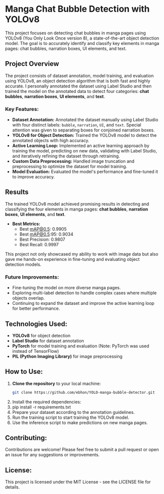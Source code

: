 # Manga Chat Bubble Detection with YOLOv8

This project focuses on detecting chat bubbles in manga pages using YOLOv8 (You Only Look Once version 8), a state-of-the-art object detection model. The goal is to accurately identify and classify key elements in manga pages: chat bubbles, narration boxes, UI elements, and text.

## Project Overview

The project consists of dataset annotation, model training, and evaluation using YOLOv8, an object detection algorithm that is both fast and highly accurate. I personally annotated the dataset using Label Studio and then trained the model on the annotated data to detect four categories: **chat bubbles**, **narration boxes**, **UI elements**, and **text**.

### Key Features:
- **Dataset Annotation:** Annotated the dataset manually using Label Studio with four distinct labels: `bubble`, `narration`, `UI`, and `text`. Special attention was given to separating boxes for conjoined narration boxes.
- **YOLOv8 for Object Detection:** Trained the YOLOv8 model to detect the annotated objects with high accuracy.
- **Active Learning Loop:** Implemented an active learning approach by training the model, predicting on new data, validating with Label Studio, and iteratively refining the dataset through retraining.
- **Custom Data Preprocessing:** Handled image truncation and preprocessing to optimize the dataset for model training.
- **Model Evaluation:** Evaluated the model's performance and fine-tuned it to improve accuracy.

## Results

The trained YOLOv8 model achieved promising results in detecting and classifying the four elements in manga pages: **chat bubbles**, **narration boxes**, **UI elements**, and **text**.

- **Best Metrics:**
  - Best mAP@0.5: 0.9905
  - Best mAP@0.5:95: 0.9034
  - Best Precision: 0.9807
  - Best Recall: 0.9997

This project not only showcased my ability to work with image data but also gave me hands-on experience in fine-tuning and evaluating object detection models.

### Future Improvements:
- Fine-tuning the model on more diverse manga pages.
- Exploring multi-label detection to handle complex cases where multiple objects overlap.
- Continuing to expand the dataset and improve the active learning loop for better performance.

## Technologies Used:
- **YOLOv8** for object detection
- **Label Studio** for dataset annotation
- **PyTorch** for model training and evaluation (Note: PyTorch was used instead of TensorFlow)
- **PIL (Python Imaging Library)** for image preprocessing

## How to Use:
1. **Clone the repository** to your local machine:
   ```bash
   git clone https://github.com/ebhon/YOLO-manga-bubble-detector.git
2. Install the required dependencies:
3. pip install -r requirements.txt
4. Prepare your dataset according to the annotation guidelines.
5. Run the training script to start training the YOLOv8 model.
6. Use the inference script to make predictions on new manga pages.

## Contributing:
Contributions are welcome! Please feel free to submit a pull request or open an issue for any suggestions or improvements.

## License:
This project is licensed under the MIT License - see the LICENSE file for details.